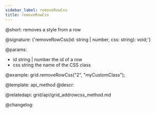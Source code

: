 ```yaml
---
sidebar_label: removeRowCss
title: removeRowCss
---          
```


@short: removes a style from a row

@signature: {'removeRowCss(id: string | number, css: string): void;'}

@params:
- id	string | number		the id of a row
- css 	string 				the name of the CSS class

@example:
grid.removeRowCss("2", "myCustomClass");


@template: api_method
@descr:



@relatedapi:
grid/api/grid_addrowcss_method.md


@changelog:


